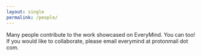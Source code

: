 ```yaml
---
layout: single
permalink: /people/
---
```


Many people contribute to the work showcased on EveryMind. You can too! If you would like to collaborate, please email everymind at protonmail dot com. 

